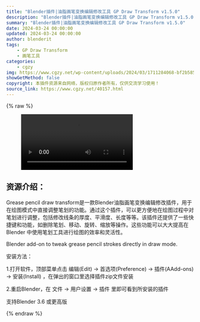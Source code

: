 ```yaml
---
title: "Blender插件|油脂画笔变换编辑修改工具 GP Draw Transform v1.5.0"
description: "Blender插件|油脂画笔变换编辑修改工具 GP Draw Transform v1.5.0"
summary: "Blender插件|油脂画笔变换编辑修改工具 GP Draw Transform v1.5.0"
date: 2024-03-24 00:00:00
updated: 2024-03-24 00:00:00
author: blenderit
tags: 
    - GP Draw Transform
    - 画笔工具
categories:
    - cgzy
img: https://www.cgzy.net/wp-content/uploads/2024/03/1711284068-bf2b585aaeb7a04.webp
showGetMethod: false
copyright: 本插件资源来自网络，版权归原作者所有，仅供交流学习使用！
source_link: https://www.cgzy.net/40157.html
---
```


{% raw %}
<figure class="wp-block-video aligncenter"><video controls src="http://cloud.video.taobao.com/play/u/null/p/1/e/6/t/1/454450260030.mp4"><track src="https://www.cgzy.net/wp-content/uploads/2024/03/1711283987-cb81efb9060265b.vtt"></track></video></figure><div class="wp-block-pandastudio-title"><div class="title_style_01"><h2 id="h2-0">资源介绍：</h2></div></div><p class="is-style-text-indent-2em">Grease pencil draw transform是一款Blender油脂画笔变换编辑修改插件，用于在绘图模式中直接调整笔划的功能。通过这个插件，可以更方便地在绘图过程中对笔划进行调整，包括修改线条的厚度、平滑度、长度等等。该插件还提供了一些快捷键和功能，如删除笔划、移动、旋转、缩放等操作。这些功能可以大大提高在 Blender 中使用笔划工具进行绘图的效率和灵活性。</p><p>Blender add-on to tweak grease pencil strokes directly in draw mode.</p><div class="wp-block-pandastudio-title"><div class="title_style_01"><p>安装方法：</p></div></div><p>1.打开软件，顶部菜单点击 编辑(Edit) → 首选项(Preference) → 插件(AAdd-ons) → 安装(Install) ，在弹出的窗口里选择插件zip文件安装</p><p>2.重启Blender，在 文件 → 用户设置 → 插件 里即可看到所安装的插件</p><div class="wp-block-pandastudio-tips"><div class="tip success "><p>支持Blender 3.6 或更高版</p>
</div></div>
<div style="display: none">cgzy</div>
{% endraw %}